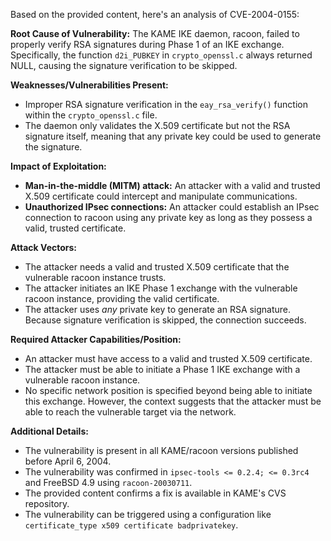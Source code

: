 Based on the provided content, here's an analysis of CVE-2004-0155:

**Root Cause of Vulnerability:**
The KAME IKE daemon, racoon, failed to properly verify RSA signatures during Phase 1 of an IKE exchange. Specifically, the function `d2i_PUBKEY` in `crypto_openssl.c` always returned NULL, causing the signature verification to be skipped.

**Weaknesses/Vulnerabilities Present:**
- Improper RSA signature verification in the `eay_rsa_verify()` function within the `crypto_openssl.c` file.
- The daemon only validates the X.509 certificate but not the RSA signature itself, meaning that any private key could be used to generate the signature.

**Impact of Exploitation:**
- **Man-in-the-middle (MITM) attack:** An attacker with a valid and trusted X.509 certificate could intercept and manipulate communications.
- **Unauthorized IPsec connections:** An attacker could establish an IPsec connection to racoon using any private key as long as they possess a valid, trusted certificate.

**Attack Vectors:**
- The attacker needs a valid and trusted X.509 certificate that the vulnerable racoon instance trusts.
- The attacker initiates an IKE Phase 1 exchange with the vulnerable racoon instance, providing the valid certificate.
- The attacker uses *any* private key to generate an RSA signature. Because signature verification is skipped, the connection succeeds.

**Required Attacker Capabilities/Position:**
- An attacker must have access to a valid and trusted X.509 certificate.
- The attacker must be able to initiate a Phase 1 IKE exchange with a vulnerable racoon instance.
- No specific network position is specified beyond being able to initiate this exchange. However, the context suggests that the attacker must be able to reach the vulnerable target via the network.

**Additional Details:**

- The vulnerability is present in all KAME/racoon versions published before April 6, 2004.
- The vulnerability was confirmed in `ipsec-tools <= 0.2.4; <= 0.3rc4` and FreeBSD 4.9 using `racoon-20030711`.
- The provided content confirms a fix is available in KAME's CVS repository.
- The vulnerability can be triggered using a configuration like `certificate_type x509 certificate badprivatekey`.